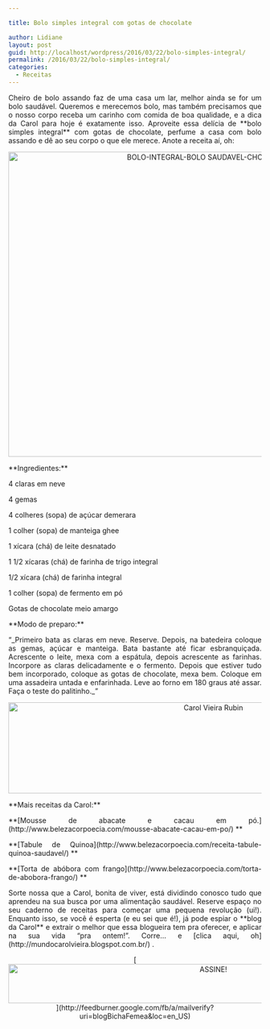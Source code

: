 ```yaml
---

title: Bolo simples integral com gotas de chocolate

author: Lidiane
layout: post
guid: http://localhost/wordpress/2016/03/22/bolo-simples-integral/
permalink: /2016/03/22/bolo-simples-integral/
categories:
  - Receitas
---
```

<p align="justify">
  Cheiro de bolo assando faz de uma casa um lar, melhor ainda se for um bolo saudável. Queremos e merecemos bolo, mas também precisamos que o nosso corpo receba um carinho com comida de boa qualidade, e a dica da Carol para hoje é exatamente isso. Aproveite essa delícia de **bolo simples integral** com gotas de chocolate, perfume a casa com bolo assando e dê ao seu corpo o que ele merece. Anote a receita aí, oh:
</p>

<p align="center">
  <img class="alignnone size-full wp-image-12149" src="http://www.trololodemulher.com.br/blog/wp-content/uploads/2016/03/BOLO-INTEGRAL-BOLO-SAUDAVEL-CHOCOLATE2.jpg" alt="BOLO-INTEGRAL-BOLO SAUDAVEL-CHOCOLATE[2]" width="800" height="606" />
</p>

<p align="justify">
  **Ingredientes:**
</p>

<p align="justify">
  4 claras em neve
</p>

<p align="justify">
  4 gemas
</p>

<p align="justify">
  4 colheres (sopa) de açúcar demerara
</p>

<p align="justify">
  1 colher (sopa) de manteiga ghee
</p>

<p align="justify">
  1 xícara (chá) de leite desnatado
</p>

<p align="justify">
  1 1/2 xícaras (chá) de farinha de trigo integral
</p>

<p align="justify">
  1/2 xícara (chá) de farinha integral
</p>

<p align="justify">
  1 colher (sopa) de fermento em pó
</p>

<p align="justify">
  Gotas de chocolate meio amargo
</p>

<p align="justify">
  **Modo de preparo:**
</p>

<p style="text-align: justify;" align="justify">
  “_Primeiro bata as claras em neve. Reserve. Depois, na batedeira coloque as gemas, açúcar e manteiga. Bata bastante até ficar esbranquiçada. Acrescente o leite, mexa com a espátula, depois acrescente as farinhas. Incorpore as claras delicadamente e o fermento. Depois que estiver tudo bem incorporado, coloque as gotas de chocolate, mexa bem. Coloque em uma assadeira untada e enfarinhada. Leve ao forno em 180 graus até assar. Faça o teste do palitinho._”
</p>

<p align="center">
  <img class="alignnone size-full wp-image-11789" src="http://www.trololodemulher.com.br/blog/wp-content/uploads/2016/01/Carol-Vieira-Rubin.jpg" alt="Carol Vieira Rubin" width="800" height="181" />
</p>

<p align="justify">
  **Mais receitas da Carol:**
</p>

<p align="justify">
  **[Mousse de abacate e cacau em pó.](http://www.belezacorpoecia.com/mousse-abacate-cacau-em-po/) **
</p>

<p align="justify">
  **[Tabule de Quinoa](http://www.belezacorpoecia.com/receita-tabule-quinoa-saudavel/) **
</p>

<p align="justify">
  **[Torta de abóbora com frango](http://www.belezacorpoecia.com/torta-de-abobora-frango/) **
</p>

<p align="justify">
  Sorte nossa que a Carol, bonita de viver, está dividindo conosco tudo que aprendeu na sua busca por uma alimentação saudável. Reserve espaço no seu caderno de receitas para começar uma pequena revolução (ui!). Enquanto isso, se você é esperta (e eu sei que é!), já pode espiar o **blog da Carol** e extrair o melhor que essa blogueira tem pra oferecer, e aplicar na sua vida “pra ontem!”. Corre… e [clica aqui, oh](http://mundocarolvieira.blogspot.com.br/) .
</p>

<p align="center">
  [<img class="alignnone size-full wp-image-10439" src="http://www.trololodemulher.com.br/blog/wp-content/uploads/2014/09/ASSINE.png" alt="ASSINE!" width="800" height="78" />](http://feedburner.google.com/fb/a/mailverify?uri=blogBichaFemea&loc=en_US) 
</p>

<p align="justify">